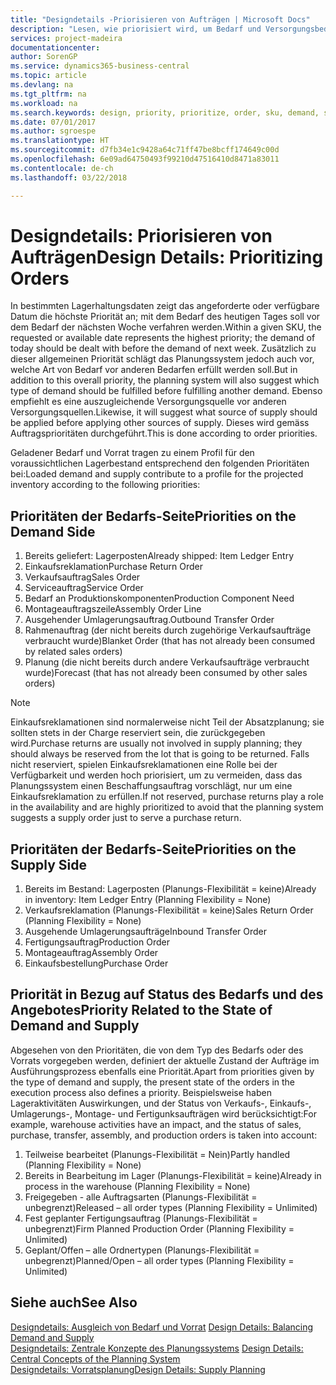 ```yaml
---
title: "Designdetails -Priorisieren von Aufträgen | Microsoft Docs"
description: "Lesen, wie priorisiert wird, um Bedarf und Versorgungsbedarf zu erfüllen."
services: project-madeira
documentationcenter: 
author: SorenGP
ms.service: dynamics365-business-central
ms.topic: article
ms.devlang: na
ms.tgt_pltfrm: na
ms.workload: na
ms.search.keywords: design, priority, prioritize, order, sku, demand, supply
ms.date: 07/01/2017
ms.author: sgroespe
ms.translationtype: HT
ms.sourcegitcommit: d7fb34e1c9428a64c71ff47be8bcff174649c00d
ms.openlocfilehash: 6e09ad64750493f99210d47516410d8471a83011
ms.contentlocale: de-ch
ms.lasthandoff: 03/22/2018

---
```

# <a name="design-details-prioritizing-orders"></a><span data-ttu-id="b5489-103">Designdetails: Priorisieren von Aufträgen</span><span class="sxs-lookup"><span data-stu-id="b5489-103">Design Details: Prioritizing Orders</span></span>
<span data-ttu-id="b5489-104">In bestimmten Lagerhaltungsdaten zeigt das angeforderte oder verfügbare Datum die höchste Priorität an; mit dem Bedarf des heutigen Tages soll vor dem Bedarf der nächsten Woche verfahren werden.</span><span class="sxs-lookup"><span data-stu-id="b5489-104">Within a given SKU, the requested or available date represents the highest priority; the demand of today should be dealt with before the demand of next week.</span></span> <span data-ttu-id="b5489-105">Zusätzlich zu dieser allgemeinen Priorität schlägt das Planungssystem jedoch auch vor, welche Art von Bedarf vor anderen Bedarfen erfüllt werden soll.</span><span class="sxs-lookup"><span data-stu-id="b5489-105">But in addition to this overall priority, the planning system will also suggest which type of demand should be fulfilled before fulfilling another demand.</span></span> <span data-ttu-id="b5489-106">Ebenso empfiehlt es eine auszugleichende Versorgungsquelle vor anderen Versorgungsquellen.</span><span class="sxs-lookup"><span data-stu-id="b5489-106">Likewise, it will suggest what source of supply should be applied before applying other sources of supply.</span></span> <span data-ttu-id="b5489-107">Dieses wird gemäss Auftragsprioritäten durchgeführt.</span><span class="sxs-lookup"><span data-stu-id="b5489-107">This is done according to order priorities.</span></span>  
  
<span data-ttu-id="b5489-108">Geladener Bedarf und Vorrat tragen zu einem Profil für den voraussichtlichen Lagerbestand entsprechend den folgenden Prioritäten bei:</span><span class="sxs-lookup"><span data-stu-id="b5489-108">Loaded demand and supply contribute to a profile for the projected inventory according to the following priorities:</span></span>  
  
## <a name="priorities-on-the-demand-side"></a><span data-ttu-id="b5489-109">Prioritäten der Bedarfs-Seite</span><span class="sxs-lookup"><span data-stu-id="b5489-109">Priorities on the Demand Side</span></span>  
1. <span data-ttu-id="b5489-110">Bereits geliefert: Lagerposten</span><span class="sxs-lookup"><span data-stu-id="b5489-110">Already shipped: Item Ledger Entry</span></span>  
2. <span data-ttu-id="b5489-111">Einkaufsreklamation</span><span class="sxs-lookup"><span data-stu-id="b5489-111">Purchase Return Order</span></span>  
3. <span data-ttu-id="b5489-112">Verkaufsauftrag</span><span class="sxs-lookup"><span data-stu-id="b5489-112">Sales Order</span></span>  
4. <span data-ttu-id="b5489-113">Serviceauftrag</span><span class="sxs-lookup"><span data-stu-id="b5489-113">Service Order</span></span>  
5. <span data-ttu-id="b5489-114">Bedarf an Produktionskomponenten</span><span class="sxs-lookup"><span data-stu-id="b5489-114">Production Component Need</span></span>  
6. <span data-ttu-id="b5489-115">Montageauftragszeile</span><span class="sxs-lookup"><span data-stu-id="b5489-115">Assembly Order Line</span></span>  
7. <span data-ttu-id="b5489-116">Ausgehender Umlagerungsauftrag.</span><span class="sxs-lookup"><span data-stu-id="b5489-116">Outbound Transfer Order</span></span>  
8. <span data-ttu-id="b5489-117">Rahmenauftrag (der nicht bereits durch zugehörige Verkaufsaufträge verbraucht wurde)</span><span class="sxs-lookup"><span data-stu-id="b5489-117">Blanket Order (that has not already been consumed by related sales orders)</span></span>  
9. <span data-ttu-id="b5489-118">Planung (die nicht bereits durch andere Verkaufsaufträge verbraucht wurde)</span><span class="sxs-lookup"><span data-stu-id="b5489-118">Forecast (that has not already been consumed by other sales orders)</span></span>  
  
> [!NOTE]  
>  <span data-ttu-id="b5489-119">Einkaufsreklamationen sind normalerweise nicht Teil der Absatzplanung; sie sollten stets in der Charge reserviert sein, die zurückgegeben wird.</span><span class="sxs-lookup"><span data-stu-id="b5489-119">Purchase returns are usually not involved in supply planning; they should always be reserved from the lot that is going to be returned.</span></span> <span data-ttu-id="b5489-120">Falls nicht reserviert, spielen Einkaufsreklamationen eine Rolle bei der Verfügbarkeit und werden hoch priorisiert, um zu vermeiden, dass das Planungssystem einen Beschaffungsauftrag vorschlägt, nur um eine Einkaufsreklamation zu erfüllen.</span><span class="sxs-lookup"><span data-stu-id="b5489-120">If not reserved, purchase returns play a role in the availability and are highly prioritized to avoid that the planning system suggests a supply order just to serve a purchase return.</span></span>  
  
## <a name="priorities-on-the-supply-side"></a><span data-ttu-id="b5489-121">Prioritäten der Bedarfs-Seite</span><span class="sxs-lookup"><span data-stu-id="b5489-121">Priorities on the Supply Side</span></span>  
1. <span data-ttu-id="b5489-122">Bereits im Bestand: Lagerposten (Planungs-Flexibilität = keine)</span><span class="sxs-lookup"><span data-stu-id="b5489-122">Already in inventory: Item Ledger Entry (Planning Flexibility = None)</span></span>  
2. <span data-ttu-id="b5489-123">Verkaufsreklamation (Planungs-Flexibilität = keine)</span><span class="sxs-lookup"><span data-stu-id="b5489-123">Sales Return Order (Planning Flexibility = None)</span></span>  
3. <span data-ttu-id="b5489-124">Ausgehende Umlagerungsaufträge</span><span class="sxs-lookup"><span data-stu-id="b5489-124">Inbound Transfer Order</span></span>  
4. <span data-ttu-id="b5489-125">Fertigungsauftrag</span><span class="sxs-lookup"><span data-stu-id="b5489-125">Production Order</span></span>  
5. <span data-ttu-id="b5489-126">Montageauftrag</span><span class="sxs-lookup"><span data-stu-id="b5489-126">Assembly Order</span></span>  
6. <span data-ttu-id="b5489-127">Einkaufsbestellung</span><span class="sxs-lookup"><span data-stu-id="b5489-127">Purchase Order</span></span>  
  
## <a name="priority-related-to-the-state-of-demand-and-supply"></a><span data-ttu-id="b5489-128">Priorität in Bezug auf Status des Bedarfs und des Angebotes</span><span class="sxs-lookup"><span data-stu-id="b5489-128">Priority Related to the State of Demand and Supply</span></span>  
<span data-ttu-id="b5489-129">Abgesehen von den Prioritäten, die von dem Typ des Bedarfs oder des Vorrats vorgegeben werden, definiert der aktuelle Zustand der Aufträge im Ausführungsprozess ebenfalls eine Priorität.</span><span class="sxs-lookup"><span data-stu-id="b5489-129">Apart from priorities given by the type of demand and supply, the present state of the orders in the execution process also defines a priority.</span></span> <span data-ttu-id="b5489-130">Beispielsweise haben Lageraktivitäten Auswirkungen, und der Status von Verkaufs-, Einkaufs-, Umlagerungs-, Montage- und Fertigunksaufträgen wird berücksichtigt:</span><span class="sxs-lookup"><span data-stu-id="b5489-130">For example, warehouse activities have an impact, and the status of sales, purchase, transfer, assembly, and production orders is taken into account:</span></span>  
  
1. <span data-ttu-id="b5489-131">Teilweise bearbeitet (Planungs-Flexibilität = Nein)</span><span class="sxs-lookup"><span data-stu-id="b5489-131">Partly handled (Planning Flexibility = None)</span></span>  
2. <span data-ttu-id="b5489-132">Bereits in Bearbeitung im Lager (Planungs-Flexibilität = keine)</span><span class="sxs-lookup"><span data-stu-id="b5489-132">Already in process in the warehouse (Planning Flexibility = None)</span></span>  
3. <span data-ttu-id="b5489-133">Freigegeben - alle Auftragsarten (Planungs-Flexibilität = unbegrenzt)</span><span class="sxs-lookup"><span data-stu-id="b5489-133">Released – all order types (Planning Flexibility = Unlimited)</span></span>  
4. <span data-ttu-id="b5489-134">Fest geplanter Fertigungsauftrag (Planungs-Flexibilität = unbegrenzt)</span><span class="sxs-lookup"><span data-stu-id="b5489-134">Firm Planned Production Order (Planning Flexibility = Unlimited)</span></span>  
5. <span data-ttu-id="b5489-135">Geplant/Offen – alle Ordnertypen (Planungs-Flexibilität = unbegrenzt)</span><span class="sxs-lookup"><span data-stu-id="b5489-135">Planned/Open – all order types (Planning Flexibility = Unlimited)</span></span>  
  
## <a name="see-also"></a><span data-ttu-id="b5489-136">Siehe auch</span><span class="sxs-lookup"><span data-stu-id="b5489-136">See Also</span></span>  
<span data-ttu-id="b5489-137">[Designdetails: Ausgleich von Bedarf und Vorrat](design-details-balancing-demand-and-supply.md) </span><span class="sxs-lookup"><span data-stu-id="b5489-137">[Design Details: Balancing Demand and Supply](design-details-balancing-demand-and-supply.md) </span></span>  
<span data-ttu-id="b5489-138">[Designdetails: Zentrale Konzepte des Planungssystems](design-details-central-concepts-of-the-planning-system.md) </span><span class="sxs-lookup"><span data-stu-id="b5489-138">[Design Details: Central Concepts of the Planning System](design-details-central-concepts-of-the-planning-system.md) </span></span>  
[<span data-ttu-id="b5489-139">Designdetails: Vorratsplanung</span><span class="sxs-lookup"><span data-stu-id="b5489-139">Design Details: Supply Planning</span></span>](design-details-supply-planning.md)
